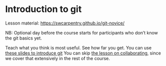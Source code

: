 # Introduction to git
Lesson material: https://swcarpentry.github.io/git-novice/ 

NB: Optional day before the course starts for participants who don’t know the git basics yet.

Teach what you think is most useful. See how far you get.
You can use [these slides to introduce git](../files/02-introduction-to-git-slides.pptx)
You can skip [the lesson on collaborating](https://swcarpentry.github.io/git-novice/08-collab/index.html),
since we cover that extensively in the rest of the course. 
